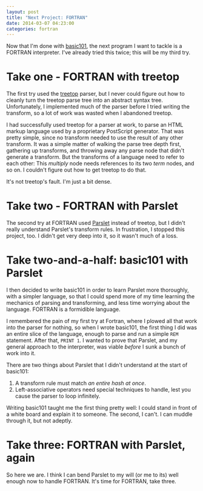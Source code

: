```yaml
---
layout: post
title: "Next Project: FORTRAN"
date: 2014-03-07 04:23:00
categories: fortran
---
```


Now that I'm done with [basic101][basic101], the next program I want
to tackle is a FORTRAN interpreter.  I've already tried this twice;
this will be my third try.

# Take one - FORTRAN with treetop

The first try used the [treetop](http://treetop.rubyforge.org/)
parser, but I never could figure out how to cleanly turn the treetop
parse tree into an abstract syntax tree.  Unfortunately, I implemented
much of the parser before I tried writing the transform, so a lot of
work was wasted when I abandoned treetop.

I had successfully used treetop for a parser at work, to parse an HTML
markup language used by a proprietary PostScript generator.  That was
pretty simple, since no transform needed to use the result of any
other transform.  It was a simple matter of walking the parse tree
depth first, gathering up transforms, and throwing away any parse node
that didn't generate a transform.  But the transforms of a language
need to refer to each other: This _multiply_ node needs references to
its two _term_ nodes, and so on.  I couldn't figure out how to get
treetop to do that.

It's not treetop's fault.  I'm just a bit dense.

# Take two - FORTRAN with Parslet

The second try at FORTRAN used [Parslet][parslet] instead of treetop, but I
didn't really understand Parslet's transform rules.  In frustration, I
stopped this project, too.  I didn't get very deep into it, so it
wasn't much of a loss.

# Take two-and-a-half: basic101 with Parslet

I then decided to write basic101 in order to learn Parslet more
thoroughly, with a simpler language, so that I could spend more of my
time learning the mechanics of parsing and transforming, and less time
worrying about the language.  FORTRAN is a formidible language.

I remembered the pain of my first try at Fortran, where I plowed all
that work into the parser for nothing, so when I wrote basic101, the
first thing I did was an entire slice of the language, enough to parse
and run a simple `REM` statement.  After that, `PRINT 1`.  I wanted to
prove that Parslet, and my general approach to the interpreter, was
viable _before_ I sunk a bunch of work into it.

There are two things about Parslet that I didn't understand at the
start of basic101:

1. A transform rule must match _an entire hash at once_.
2. Left-associative operators need special techniques to handle, lest
   you cause the parser to loop infinitely.

Writing basic101 taught me the first thing pretty well: I could stand
in front of a white board and explain it to someone.  The second, I
can't.  I can muddle through it, but not adeptly.

# Take three: FORTRAN with Parslet, again

So here we are.  I think I can bend Parslet to my will (or me to its)
well enough now to handle FORTRAN.  It's time for FORTRAN, take three.

[basic101]: http://www.github.com/wconrad/basic101
[parslet]: http://kschiess.github.io/parslet/
